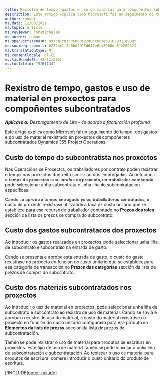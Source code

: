 ```yaml
---
title: Rexistro de tempo, gastos e uso de material para compoñentes subcontratados
description: Este artigo explica como Microsoft fai un seguimento do tempo, dos gastos e do uso de material rexistrado en proxectos de compoñentes subcontratados Dynamics 365 Project Operations.
author: rumant
ms.date: 12/03/2021
ms.topic: article
ms.reviewer: johnmichalak
ms.author: rumant
ms.openlocfilehash: 89fbbfcd1535660e92d0cc80beb91029331e990f
ms.sourcegitcommit: b2224d1f3c0bd4925d647e6ca3960db81a209521
ms.translationtype: MT
ms.contentlocale: gl-ES
ms.lasthandoff: 08/11/2022
ms.locfileid: "9261134"
---
```

# <a name="recording-time-expenses-and-material-usage-on-projects-for-subcontracted-components"></a>Rexistro de tempo, gastos e uso de material en proxectos para compoñentes subcontratados

_**Aplícase a:** Despregamento de Lite - de acordo a facturación proforma_

Este artigo explica como Microsoft fai un seguimento do tempo, dos gastos e do uso de material rexistrado en proxectos de compoñentes subcontratados Dynamics 365 Project Operations.

## <a name="costing-for-subcontractor-time-on-projects"></a>Custo do tempo do subcontratista nos proxectos
Nas Operacións de Proxectos, os traballadores por contrato poden rexistrar o tempo nos proxectos dun xeito similar ao dos empregados. Ao introducir o tempo de proxectos e/ou tarefas do proxecto, un traballador contratado pode seleccionar unha subcontrata e unha liña de subcontratación específicas.

Cando se aprobe o tempo entregado polos traballadores contratados, o custo do proxecto rexístrase utilizando a taxa de custo unitario que se establece para ese recurso de traballador contratado no **Prezos dos roles** sección da lista de prezos de compra do subcontrato.

## <a name="costing-for-subcontracted-expenses-on-projects"></a>Custo dos gastos subcontratados dos proxectos
Ao introducir os gastos realizados en proxectos, pode seleccionar unha liña de subcontrato e subcontrato na entrada de gasto. 

Cando se presenta e aprobe esta entrada de gasto, o custo do gasto rexístrase no proxecto en función do custo unitario que se establece para esa categoría de transacción no **Prezos das categorías** sección da lista de prezos de compra do subcontrato.

## <a name="costing-for-subcontracted-materials-on-projects"></a>Custo dos materiais subcontratados nos proxectos
Ao introducir o uso de material en proxectos, pode seleccionar unha liña de subcontrato e subcontrato no rexistro de uso de material. Cando se envía e aproba o rexistro de uso do material, o custo do material rexístrase no proxecto en función do custo unitario configurado para ese produto no **Elementos da lista de prezos** sección da lista de prezos de subcontratación.

Tamén se pode rexistrar o uso de material para produtos de escritura en proxectos. Este tipo de uso de material tamén se pode vincular a unha liña de subcontratación e subcontratación. Ao rexistrar o uso de material para produtos de escritura, cómpre introducir o custo unitario do produto de escritura. 


[!INCLUDE[footer-include](../../includes/footer-banner.md)]
